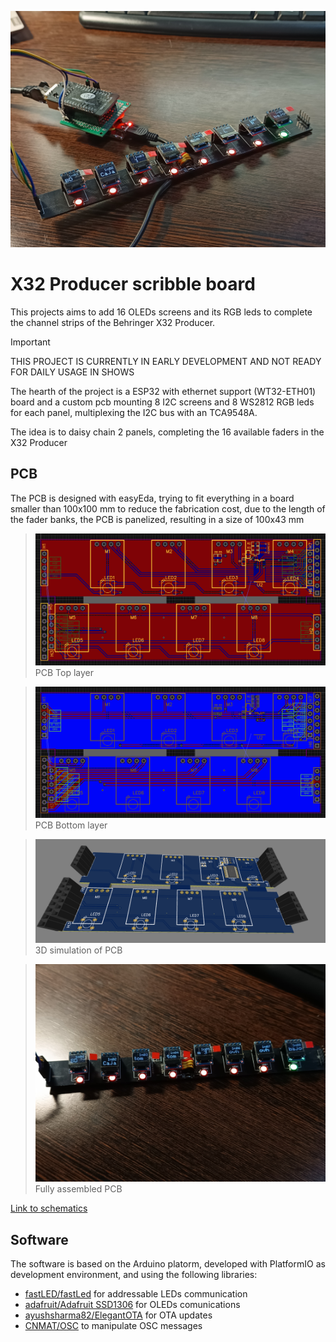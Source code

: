 ![all parts together](/docs/images/all-parts.jpg)

# X32 Producer scribble board

This projects aims to add 16 OLEDs screens and its RGB leds to complete the channel strips of the Behringer X32 Producer.

> [!IMPORTANT]
> THIS PROJECT IS CURRENTLY IN EARLY DEVELOPMENT AND NOT READY FOR DAILY USAGE IN SHOWS

The hearth of the project is a ESP32 with ethernet support (WT32-ETH01) board and a custom pcb mounting 8 I2C screens and 8 WS2812 RGB leds for each panel, multiplexing the I2C bus with an TCA9548A.

The idea is to daisy chain 2 panels, completing the 16 available faders in the X32 Producer

## PCB

The PCB is designed with easyEda, trying to fit everything in a board smaller than 100x100 mm to reduce the fabrication cost, due to the length of the fader banks, the PCB is panelized, resulting in a size of 100x43 mm

> ![pcb top layer](docs/images/pcb-top.png)
> PCB Top layer

> ![pcb bottom layer](docs/images/pcb-bottom.png)
> PCB Bottom layer

> ![pcb 3d simulation](docs/images/pcb-3d.png)
> 3D simulation of PCB

> ![pcb fully assembled](docs/images/detail.jpg)
> Fully assembled PCB


[Link to schematics](docs/schematic_X32-scribble.pdf)

## Software

The software is based on the Arduino platorm, developed with PlatformIO as development environment, and using the following libraries:
 - [fastLED/fastLed](https://github.com/FastLED/FastLED) for addressable LEDs communication
 - [adafruit/Adafruit SSD1306](https://github.com/adafruit/Adafruit_SSD1306) for OLEDs comunications
 - [ayushsharma82/ElegantOTA](https://github.com/ayushsharma82/ElegantOTA) for OTA updates
 - [CNMAT/OSC](https://github.com/CNMAT/OSC) to manipulate OSC messages